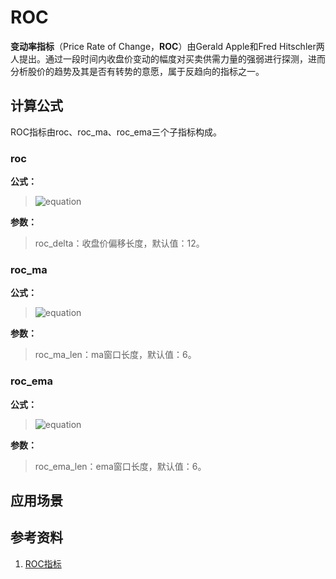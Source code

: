 # ROC
**变动率指标**（Price Rate of Change，**ROC**）由Gerald Apple和Fred Hitschler两人提出。通过一段时间内收盘价变动的幅度对买卖供需力量的强弱进行探测，进而分析股价的趋势及其是否有转势的意愿，属于反趋向的指标之一。

## 计算公式
ROC指标由roc、roc_ma、roc_ema三个子指标构成。

### roc
**公式：**  
>![equation](http://www.sciweavers.org/upload/Tex2Img_1482284498/render.png)

**参数：**  
>roc_delta：收盘价偏移长度，默认值：12。  

### roc_ma
**公式：**  
>![equation](http://www.sciweavers.org/upload/Tex2Img_1482284534/render.png)

**参数：**  
>roc_ma_len：ma窗口长度，默认值：6。

### roc_ema
**公式：**  
>![equation](http://www.sciweavers.org/upload/Tex2Img_1482284580/render.png)

**参数：**  
>roc_ema_len：ema窗口长度，默认值：6。

## 应用场景

## 参考资料
1. [ROC指标](http://baike.baidu.com/item/ROC指标)
